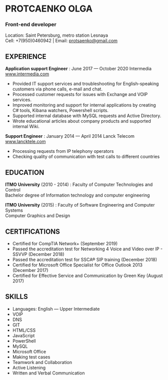 
# PROTCAENKO OLGA
### Front-end developer
Location: Saint Petersburg, metro station Lesnaya\
Cell: +7(950)0460942 | Email: protsaenko@gmail.com


## EXPERIENCE

**Application support Engineer**
: June 2017 — October 2020
Intermedia\
www.intermedia.com


- Provided IT support services and troubleshooting for English-speaking customers via phone calls, e-mail and chat.
- Processed customer requests for issues with Exchange and VOIP services.
- Improved monitoring and support for internal applications by creating C# tools, Kibana watchers, Powershell scripts.
- Supported internal database with MySQL requests and Active Directory.
- Wrote educational articles about company products and supported internal Wiki. 


**Support Engineer**
: January 2014 — April 2014
Lanck Telecom\
www.lancktele.com


- Processing requests from IP telephony operators 
- Checking quality of communication with test calls to different countries


## EDUCATION

**ITMO University** (2010 - 2014)
: Faculty of Computer Technologies and Control\
Bachelor degree of Information technology and computer engineering

**ITMO University** (2015)
: Faculty of Software Engineering and Computer Systems\
Computer Graphics and Design


## CERTIFICATIONS
- Certified for CompTIA Network+ (September 2019)
- Passed the accreditation test for Networking 4 Voice and Video over IP - SSVVP (December 2018)
- Passed the accreditation test for SSCA® SIP training (December 2018)
- Certified for Microsoft Office Specialist for Office Outlook 2013 (December 2017)
- Certified for Effective Service and Communication by Green Key (August 2017)


## SKILLS
- Languages: English — Upper Intermediate
- VOIP
- DNS
- GIT
- HTML/CSS
- JavaScript
- PowerShell
- MySQL
- Microsoft Office
- Making test  cases
- Teamwork and Collaboration
- Active Listening
- Written and Verbal Communication
